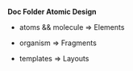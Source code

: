**Doc Folder Atomic Design**

- atoms && molecule => Elements

- organism => Fragments

- templates => Layouts
